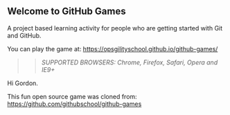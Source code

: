 ## Welcome to GitHub Games

A project based learning activity for people who are getting started with Git and GitHub.

You can play the game at: https://opsgilityschool.github.io/github-games/

>> _*SUPPORTED BROWSERS*: Chrome, Firefox, Safari, Opera and IE9+_

Hi Gordon.

This fun open source game was cloned from: https://github.com/githubschool/github-games
